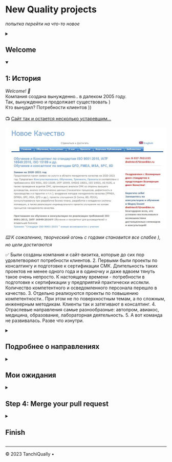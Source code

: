 <!-- 
 репозиторий для НК проектов
-->

# New Quality projects

_попытка перейти на что-то новое_

<!-- 
 в общем...
-->

<details id=0>
<summary><h2>Welcome</h2></summary>
_Интересов слишком много, а жизни все меньше, чтобы их реализовать_
<br>Тем не менее, пока основное - работа, на ней и буду тренироваться.
</details>

<!-- 
  <<< Author notes:
-->

<details id=1 open>
<summary><h2> 1: История</h2></summary>

_Welcome! :wave:_
  <br>Компания создана вынужденно.. в далеком 2005 году.
  <br>Так, вынужденно и продолжает существовать )
  <br>Кто вынудил?  Потребности клиентов ))
  <br>
<br>:tv: [Сайт так и остается несколько устаревшим...](http://www.new-quality.ru/)

![как-то так...](/images/nq4history.JPG)

_:keyboard: К сожалению, творческий огонь с годами становится все слабее ), но цели достигаются_

:white_check_mark: Были созданы компания и сайт-визитка, которые до сих пор удовлетворяют потребности клиентов.
2. Первыми были проекты по консалтингу и подготовке к сертификации СМК. Длительность таких проектов не менее одного года и в одиночку и даже вдвоем тянуть такое очень непросто. К настоящему времени - потребности в подготовке к сертификации у предприятий практически иссякли. Количество компетентного и осведомленного персонала перешло в качество.
3. Отдельно реализуются проекты по повышению компетентности.. При этом не по поверхностным темам, а по сложным, инженерным методикам. Клиенты так и затягивают в консалтинг.
4. Отраслевые направления самые разнообразные: автопром, авиакос, медицина, образование, лабораторная деятельность.
5. А вот команда не развивалась. Разве что изнутри.

</details>

<!-- 
  <<< Author notes: >>>
-->

<details id=2>
<summary><h2>Подробнее о направлениях</h2></summary>

Поехали! :tada:_

Много мудрых русских пословиц про "7 раз отмерь...", "не зная броду не лезь в воду" и прочих.
Но мы менее мудры, наша поговорка  - "Лиха беда начало".
А у главного компаньона, так вообще - "Главное - ввязаться в бой...".
 
### :keyboard: А вокруг столько всего...
1. Кому-то нужна разработка и внедрение  систем менеджмента в соответствии с требованиями и рекомендациями ISO 9001, ISO 9004, IATF 16969, ISO 14001, OHSAS 18000, ISO 15189, ISO 50001 и другими..
2. Кому-то нужен перевод, адаптация и внедрение требований и процедур иностранных заказчиков и партнеров.
3. Автопрому нужно внедрение методик APQP/CP, FMEA, PPAP, QFD, SPC, MSA, 8D, 5S.
 3.1. А сейчас и всем отраслям машиностроения не помешало бы...
4. Лабораториям нужно понимание системных требований к компетентности ISO 7025 (или ISO 15189 - медицинским)
 <br>
 _И хорошо, если пока будет остваться тяга к знаниям! Значит, будут качественные продукты и качественная жизнь_

   ```
   Welcome to my GitHub profile!
   ```
   
5. Дальнейшее развитие отражалось на сайте... Но... в период всяких карантинов работы стало больше, а здоровья и мотивации - меньше.
6. Собственно GitHub - попытка вдохнуть что-то новое... и самомотивироваться

</details>
<!-- 
  <<< Author notes: 
-->

<details id=3>
<summary><h2>Мои ожидания</h2></summary>

_Стану еще более крутой, разберусь еще в большем количестве непрактичных, не приносящих прибыли вещей :sparkles:_

При всей моей компьютерно ориентированности, мне не хватает терпеливости заниматься каким-то одним узким направлением.
C'est la vie!
 Now that you have made a change to the project and created a commit, it’s time to share your proposed change through a pull request!

**What is a pull request?**: Collaboration happens on a _[pull request](https://docs.github.com/en/get-started/quickstart/github-glossary#pull-request)_. The pull request shows the changes in your branch to other people and allows people to accept, reject, or suggest additional changes to your branch. In a side by side comparison, this pull request is going to keep the changes you just made on your branch and propose applying them to the `main` project branch. For more information about pull requests, see "[About pull requests](https://docs.github.com/en/pull-requests/collaborating-with-pull-requests/proposing-changes-to-your-work-with-pull-requests/about-pull-requests)".

### :keyboard: Activity: Create a pull request

You may have noticed after your commit that a message displayed indicating your recent push to your branch and providing a button that says **Compare & pull request**.

![screenshot of message and button](/images/compare-and-pull-request.png)

To create a pull request automatically, click **Compare & pull request**, and then skip to step 6 below. If you don't click the button, the instructions below walk you through manually setting up the pull request.

1. Click on the **Pull requests** tab in the header menu of your repository.
2. Click **New pull request**.
3. In the **base:** dropdown, make sure **main** is selected.
4. Select the **compare:** dropdown, and click `my-first-branch`.

   <img alt="screenshot showing both branch selections" src="/images/pull-request-branches.png" />
   
5. Click **Create pull request**.
6. Enter a title for your pull request. By default, the title will automatically be the name of your branch. For this exercise, let's edit the field to say `Add my first file`.
7. The next field helps you provide a description of the changes you made. Here, you can add a description of what you’ve accomplished so far. As a reminder, you have: created a new branch, created a file, and made a commit.

   <img alt="screenshot showing pull request" src="/images/Pull-request-description.png" />
   
8. Click **Create pull request**. You will automatically be navigated to your new pull request.
9. Move on to Step 4!

   **Note**: Like before, you can wait about 20 seconds, then refresh this page (the one you're following instructions from) and [GitHub Actions](https://docs.github.com/en/actions) will automatically close this step and open the next one. As a perk, you may see evidence of GitHub Actions running on the tab with the pull request opened! The image below shows a line you might see on your pull request after the Action finishes running.
   
   <img alt="screenshot of an example of an actions line" src="/images/Actions-to-step-4.png"/>

</details>

<!-- 
  <<< Author notes: Step 4 >>> 
  Just a historic note: The previous version of this step required responding
  to a pull request review before merging. The previous version also handled
  if users accidentally closed without merging.
-->

<details id=4>
<summary><h2>Step 4: Merge your pull request</h2></summary>

_Nicely done! :sunglasses:_

You successfully created a pull request. You can now merge your pull request.

**What is a merge?**: A _[merge](https://docs.github.com/en/get-started/quickstart/github-glossary#merge)_ adds the changes in your pull request and branch into the `main` branch. For more information about merges, see "[Merging a pull request](https://docs.github.com/en/pull-requests/collaborating-with-pull-requests/incorporating-changes-from-a-pull-request/merging-a-pull-request)" or watch the video linked below.

As noted in the previous step, you may have seen evidence of GitHub Actions running which automatically progresses your instructions to the next step. You'll have to wait for it to finish before you can merge your pull request. It will be ready when the merge pull request button is green.

![screenshot of green merge pull request button](/images/Green-merge-pull-request.png)

### :keyboard: Activity: Merge the pull request

1. Click **Merge pull request**.
2. Click **Confirm merge**.
3. Once your branch has been merged, you don't need it anymore. To delete this branch, click **Delete branch**.

   <img alt="screenshot showing delete branch button" src="/images/delete-branch.png"/>
   
4. Check out the **Finish** step to see what you can learn next!

   **Note**: Like before, you can wait about 20 seconds, then refresh this page (the one you're following instructions from) and [GitHub Actions](https://docs.github.com/en/actions) will automatically close this step and open the next one.

</details>

<!-- 
  <<< Author notes: Finish >>> 
  Review what we learned, ask for feedback, provide next steps.
-->

<details id=X>
<summary><h2>Finish</h2></summary>

_Congratulations, you've completed this course and joined the world of developers!_

<img src=https://octodex.github.com/images/collabocats.jpg alt=celebrate width=300 align=right>

Here's a recap of your accomplishments:

- You learned about GitHub, repositories, branches, commits, and pull requests.
- You created a branch, a commit, and a pull request.
- You merged a pull request.
- You made your first contribution! :tada:

### What's next?

Check out these resources to learn more or get involved:
- Are you a student? Check out the [Student Developer Pack](https://education.github.com/pack).
- [Take another GitHub Skills course](https://github.com/skills).
- [Read the GitHub Getting Started docs](https://docs.github.com/en/get-started).
- To find projects to contribute to, check out [GitHub Explore](https://github.com/explore).

</details>

<!--
  <<< Author notes: Footer >>>
  -->

---

&copy; 2023 TanchiQually &bull; 

